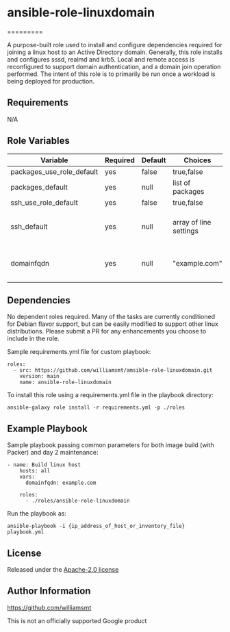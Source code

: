 # ansible-role-linuxdomain
=========

A purpose-built role used to install and configure dependencies required for joining a linux host to an Active Directory domain. Generally, this role installs and configures sssd, realmd and krb5. Local and remote access is reconfigured to support domain authentication, and a domain join operation performed. The intent of this role is to primarily be run once a workload is being deployed for production.

Requirements
------------

N/A

Role Variables
--------------

| Variable                  | Required | Default            | Choices                                     | Comments                                                       |
|---------------------------|----------|--------------------|---------------------------------------------|----------------------------------------------------------------|
| packages_use_role_default | yes      | false              | true,false                                  |                                                                |
| packages_default          | yes      | null               | list of packages                            |                                                                |
| ssh_use_role_default      | yes      | false              | true,false                                  |                                                                |
| ssh_default               | yes      | null               | array of line settings                      | generally accepted default ssh settings                        |
| domainfqdn                | yes      | null               | "example.com"                               | lowercase string fqdn of your domain                           |

Dependencies
------------

No dependent roles required. Many of the tasks are currently conditioned for Debian flavor support, but can be easily modified to support other linux distributions. Please submit a PR for any enhancements you choose to include in the role.

Sample requirements.yml file for custom playbook:

    roles:
      - src: https://github.com/williamsmt/amsible-role-linuxdomain.git
        version: main
        name: ansible-role-linuxdomain

To install this role using a requirements.yml file in the playbook directory:

`ansible-galaxy role install -r requirements.yml -p ./roles`

Example Playbook
----------------

Sample playbook passing common parameters for both image build (with Packer) and day 2 maintenance:

    - name: Build linux host
        hosts: all
        vars:
          domainfqdn: example.com

        roles:
          - ./roles/ansible-role-linuxdomain

Run the playbook as:

`ansible-playbook -i {ip_address_of_host_or_inventory_file} playbook.yml`

License
-------

Released under the [Apache-2.0 license](LICENSE)

Author Information
------------------

https://github.com/williamsmt

This is not an officially supported Google product